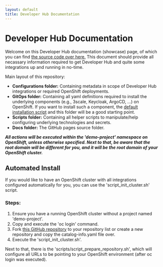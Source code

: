 ```yaml
---
layout: default
title: Developer Hub Documentation
---
```


# Developer Hub Documentation

Welcome on this Developer Hub documentation (showcase) page, of which you can find [the source 
code over here.](https://github.com/maarten-vandeperre/developer-hub-documentation)
This document should provide all necassary information required to get Developer Hub 
and quite some integrations up and running in no-time.  

Main layout of this repository:
* **Configurations folder:** Containing metadata in scope of Developer Hub integrations or required OpenShift deployments.
* **GitOps folder:** Containing all yaml definitions required to install the underlying components (e.g., 3scale, Keycloak, ArgoCD, ...) on OpenShift. 
If you want to install such a component, the [default installation script](https://github.com/maarten-vandeperre/developer-hub-documentation/blob/main/script_init_cluster.sh) 
and this folder will be a good starting point.
* **Scripts folder:** Containing all helper scripts to manipulate/help configuring underlying technologies and secrets.
* **Docs folder:** The GitHub pages source folder.


**_All actions will be executed within the 'demo-project' namespace on OpenShift, unless otherwise specified.
Next to that, be aware that the root domain will be different for you, and it will be the root domain of your
OpenShift cluster._**


## Automated Install

If you would like to have an OpenShift cluster with all integrations configured automatically for you, you can use the 'script_init_cluster.sh' script.

### Steps:
1. Ensure you have a running OpenShift cluster without a project named 'demo-project'.
2. Copy and execute the 'oc login' command.
3. Fork [this GitHub repository](https://github.com/maarten-vandeperre/dev-hub-test-demo) to your repository list or create a new repository and copy the catalog-info.yaml file over.
4. Execute the 'script_init_cluster.sh'.

Next to that, there is the 'scripts/script_prepare_repository.sh', which will configure all URLs to be pointing to your OpenShift environment 
(after oc login was executed).
